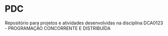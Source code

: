 # PDC
Repositório para projetos e atividades desenvolvidas na disciplina DCA0123 - PROGRAMAÇÃO CONCORRENTE E DISTRIBUÍDA
